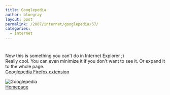 ```yaml
---
title: Googlepedia
author: bluegray
layout: post
permalink: /2007/internet/googlepedia/57/
categories:
  - internet
---
```

# 

Now this is something you can't do in Internet Explorer ;)  
Really cool. You can even minimize it if you don't want to see it. Or expand it to the whole page.  
[Googlepedia Firefox extension][1]

 [1]: https://addons.mozilla.org/firefox/2517/

![Googlepedia][2]  
[Homepage][3]

 [2]: https://addons.mozilla.org/images/previews/googlepedia-1.jpg
 [3]: http://www.amusd.com/